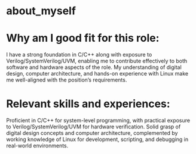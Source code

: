 # about_myself


# Why am I good fit for this role:
I have a strong foundation in C/C++ along with exposure to Verilog/SystemVerilog/UVM, enabling me to contribute effectively to both software and hardware aspects of the role. My understanding of digital design, computer architecture, and hands-on experience with Linux make me well-aligned with the position’s requirements.

# Relevant skills and experiences:
Proficient in C/C++ for system-level programming, with practical exposure to Verilog/SystemVerilog/UVM for hardware verification. Solid grasp of digital design concepts and computer architecture, complemented by working knowledge of Linux for development, scripting, and debugging in real-world environments.
